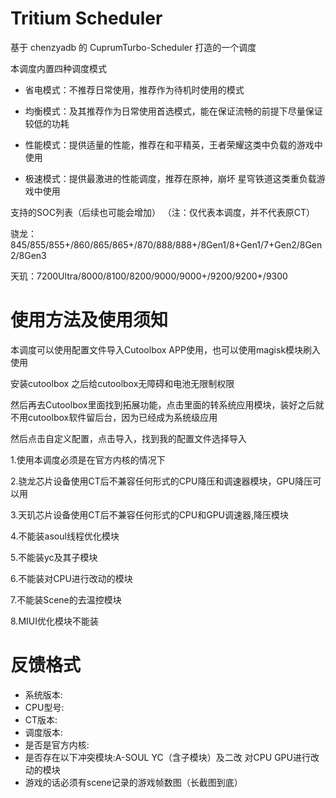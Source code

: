 # Tritium Scheduler

基于 chenzyadb 的 CuprumTurbo-Scheduler 打造的一个调度

本调度内置四种调度模式

- 省电模式：不推荐日常使用，推荐作为待机时使用的模式

- 均衡模式：及其推荐作为日常使用首选模式，能在保证流畅的前提下尽量保证较低的功耗

- 性能模式：提供适量的性能，推荐在和平精英，王者荣耀这类中负载的游戏中使用

- 极速模式：提供最激进的性能调度，推荐在原神，崩坏 星穹铁道这类重负载游戏中使用

支持的SOC列表（后续也可能会增加）
（注：仅代表本调度，并不代表原CT）

骁龙：845/855/855+/860/865/865+/870/888/888+/8Gen1/8+Gen1/7+Gen2/8Gen2/8Gen3

天玑：7200Ultra/8000/8100/8200/9000/9000+/9200/9200+/9300

# 使用方法及使用须知

本调度可以使用配置文件导入Cutoolbox APP使用，也可以使用magisk模块刷入使用

安装cutoolbox 之后给cutoolbox无障碍和电池无限制权限

然后再去Cutoolbox里面找到拓展功能，点击里面的转系统应用模块，装好之后就不用cutoolbox软件留后台，因为已经成为系统级应用

然后点击自定义配置，点击导入，找到我的配置文件选择导入

1.使用本调度必须是在官方内核的情况下

2.骁龙芯片设备使用CT后不兼容任何形式的CPU降压和调速器模块，GPU降压可以用

3.天玑芯片设备使用CT后不兼容任何形式的CPU和GPU调速器,降压模块

4.不能装asoul线程优化模块

5.不能装yc及其子模块

6.不能装对CPU进行改动的模块

7.不能装Scene的去温控模块

8.MIUI优化模块不能装

# 反馈格式

- 系统版本:
- CPU型号:
- CT版本:
- 调度版本:
- 是否是官方内核:
- 是否存在以下冲突模块:A-SOUL YC（含子模块）及二改 对CPU GPU进行改动的模块
- 游戏的话必须有scene记录的游戏帧数图（长截图到底）
